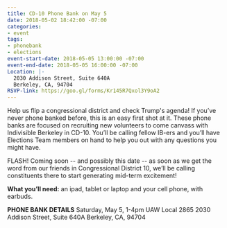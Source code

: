```yaml
---
title: CD-10 Phone Bank on May 5
date: 2018-05-02 18:42:00 -07:00
categories:
- event
tags:
- phonebank
- elections
event-start-date: 2018-05-05 13:00:00 -07:00
event-end-date: 2018-05-05 16:00:00 -07:00
Location: |-
  2030 Addison Street, Suite 640A
  Berkeley, CA, 94704
RSVP-link: https://goo.gl/forms/Kr145R7Qxol3Y9oA2
---
```


Help us flip a congressional district and check Trump's agenda!
If you’ve never phone banked before, this is an easy first shot at it. These phone banks are focused on recruiting new volunteers to come canvass with Indivisible Berkeley in CD-10. You’ll be calling fellow IB-ers and you’ll have Elections Team members on hand to help you out with any questions you might have.

FLASH!  Coming soon -- and possibly this date -- as soon as we get the word from our friends in Congressional District 10, we’ll be calling constituents there to start generating mid-term excitement!

**What you’ll need:** an ipad, tablet or laptop and your cell phone, with earbuds.

**PHONE BANK DETAILS**
Saturday, May 5, 1-4pm
UAW Local 2865
2030 Addison Street, Suite 640A
Berkeley, CA, 94704
